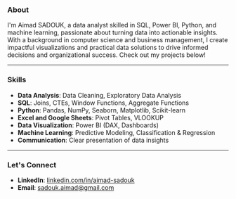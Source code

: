### About
I'm Aimad SADOUK, a data analyst skilled in SQL, Power BI, Python, and machine learning, passionate about turning data into actionable insights. With a background in computer science and business management, I create impactful visualizations and practical data solutions to drive informed decisions and organizational success.
Check out my projects below!

---
### Skills
* **Data Analysis**: Data Cleaning, Exploratory Data Analysis
* **SQL**: Joins, CTEs, Window Functions, Aggregate Functions
* **Python**: Pandas, NumPy, Seaborn, Matplotlib, Scikit-learn
* **Excel and Google Sheets**: Pivot Tables, VLOOKUP
* **Data Visualization**: Power BI (DAX, Dashboards)
* **Machine Learning**: Predictive Modeling, Classification & Regression
* **Communication**: Clear presentation of data insights
  
---
### Let's Connect
- **LinkedIn**: [linkedin.com/in/aimad-sadouk](https://www.linkedin.com/in/aimad-sadouk-35a928226/)
- **Email**: [sadouk.aimad@gmail.com](mailto:sadouk.aimad@gmail.com)
